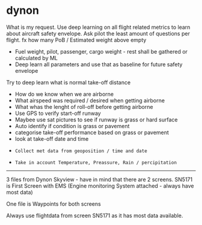 # dynon

What is my request. Use deep learning on all flight related metrics to learn about aircraft safety envelope. Ask pilot the least amount of questions per flight. fx how many PoB / Estimated weight above empty
* Fuel weight, pilot, passenger, cargo weight - rest shall be gathered or calculated by ML
* Deep learn all parameters and use that as baseline for future safety envelope


Try to deep learn what is normal take-off distance
* How do we know when we are airborne
* What airspeed was required / desired when getting airborne
* What whas the lenght of roll-off before getting airborne 
* Use GPS to verify start-off runway
*   Maybee use sat pictures to see if runway is grass or hard surface
*   Auto identify if condition is grass or pavement
*   categorise take-off performance based on grass or pavement
*   look at take-off date and time
*     Collect met data from geoposition / time and date
*     Take in account Temperature, Preassure, Rain / percipitation


***


3 files from Dynon Skyview - have in mind that there are 2 screens. SN5171 is First Screen with EMS (Engine monitoring System attached - always have most data) 

One file is Waypoints for both screens

Always use flightdata from screen SN5171 as it has most data available.

